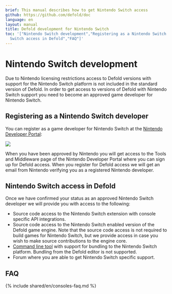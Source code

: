 ```yaml
---
brief: This manual describes how to get Nintendo Switch access
github: https://github.com/defold/doc
language: en
layout: manual
title: Defold development for Nintendo Switch
toc: '["Nintendo Switch development","Registering as a Nintendo Switch developer","Nintendo
  Switch access in Defold","FAQ"]'
---
```


# Nintendo Switch development

Due to Nintendo licensing restrictions access to Defold versions with support for the Nintendo Switch platform is not included in the standard version of Defold. In order to get access to versions of Defold with Nintendo Switch support you need to become an approved game developer for Nintendo Switch.


## Registering as a Nintendo Switch developer

You can register as a game developer for Nintendo Switch at the [Nintendo Developer Portal](https://developer.nintendo.com/register):

![](../images/nintendo-switch/register-nintendo.png)

When you have been approved by Nintendo you will get access to the Tools and Middleware page of the Nintendo Developer Portal where you can sign up for Defold access. When you register for Defold access we will get an email from Nintendo verifying you as a registered Nintendo developer.


## Nintendo Switch access in Defold

Once we have confirmed your status as an approved Nintendo Switch developer we will provide you with access to the following:

* Source code access to the Nintendo Switch extension with console specific API integrations.
* Source code access to the Nintendo Switch enabled version of the Defold game engine. Note that the source code access is not required to build games for Nintendo Switch, but we provide access in case you wish to make source contributions to the engine core.
* [Command line tool](/manuals/bob) with support for bundling to the Nintendo Switch platform. Bundling from the Defold editor is not supported.
* Forum where you are able to get Nintendo Switch specific support.


## FAQ
{% include shared/en/consoles-faq.md %}